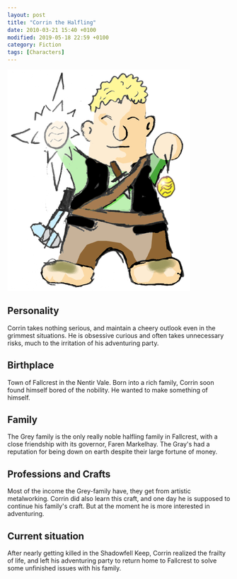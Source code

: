```yaml
---
layout: post
title: "Corrin the Halfling"
date: 2010-03-21 15:40 +0100
modified: 2019-05-18 22:59 +0100
category: Fiction
tags: [Characters]
---
```


![Drawing of Corrin](/assets/images/corrin.png)

## Personality

Corrin takes nothing serious, and maintain a cheery outlook even in the grimmest situations. He is obsessive curious and often takes unnecessary risks, much to the irritation of his adventuring party.

## Birthplace

Town of Fallcrest in the Nentir Vale. Born into a rich family, Corrin soon found himself bored of the nobility. He wanted to make something of himself.

## Family

The Grey family is the only really noble halfling family in Fallcrest, with a close friendship with its governor, Faren Markelhay. The Gray's had a reputation for being down on earth despite their large fortune of money.

## Professions and Crafts

Most of the income the Grey-family have, they get from artistic metalworking. Corrin did also learn this craft, and one day he is supposed to continue his family's craft. But at the moment he is more interested in adventuring.

## Current situation

After nearly getting killed in the Shadowfell Keep, Corrin realized the frailty of life, and left his adventuring party to return home to Fallcrest to solve some unfinished issues with his family.
